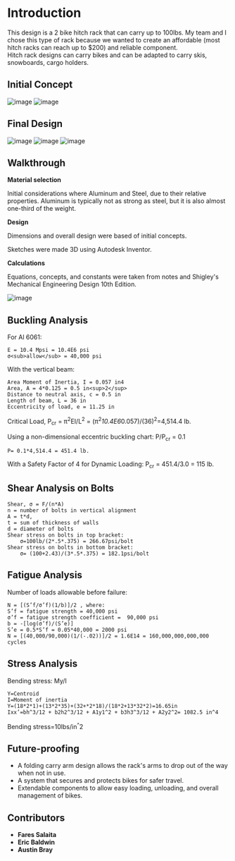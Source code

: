 # Introduction
This design is a 2 bike hitch rack that can carry up to 100lbs. My team and I chose this type of rack because we wanted to create an affordable (most hitch racks can reach up to $200) and reliable component.  
Hitch rack designs can carry bikes and can be adapted to carry skis, snowboards, cargo holders. 

## Initial Concept
![image](https://github.com/fsalaita/HitchBikeRackDesign/assets/146680465/f37ffa47-123f-4526-8422-485f8ce099a3)
![image](https://github.com/fsalaita/HitchBikeRackDesign/assets/146680465/7c0743a0-e5b0-4460-b748-b9033b2d833e)


## Final Design
![image](https://github.com/fsalaita/HitchBikeRackDesign/assets/146680465/3b3aa662-f5c7-4ecc-af1e-153b8ddccfa8)
![image](https://github.com/fsalaita/HitchBikeRackDesign/assets/146680465/f2877eaf-781a-4a96-90f7-a5d793447e5c)
![image](https://github.com/fsalaita/HitchBikeRackDesign/assets/146680465/fbc243dd-cb31-4c33-adad-5c1d6414c4e6)

## Walkthrough
**Material selection**

Initial considerations where Aluminum and Steel, due to their relative properties. Aluminum is typically not as strong as steel, but it is also almost one-third of the weight. 

**Design**

Dimensions and overall design were based of initial concepts.

Sketches were made 3D using Autodesk Inventor.

**Calculations**

Equations, concepts, and constants were taken from notes and Shigley's Mechanical Engineering Design 10th Edition.

![image](https://github.com/fsalaita/HitchBikeRackDesign/assets/146680465/f7bd4b27-d297-42cd-b6db-3b62003d25b1)


## Buckling Analysis

For Al 6061:

	E = 10.4 Mpsi = 10.4E6 psi
	σ<sub>allow</sub> = 40,000 psi
 
With the vertical beam:

	Area Moment of Inertia, I = 0.057 in4
	Area, A = 4*0.125 = 0.5 in<sup>2</sup>
	Distance to neutral axis, c = 0.5 in
	Length of beam, L = 36 in
	Eccentricity of load, e = 11.25 in
 
Critical Load, P<sub>cr</sub> = π<sup>2</sup>EI/L<sup>2</sup>  = (π<sup>2</sup>*10.4E6*0.057)/(36)<sup>2</sup>=4,514.4 lb.

Using a non-dimensional eccentric buckling chart: P/P<sub>cr</sub> = 0.1

	P= 0.1*4,514.4 = 451.4 lb.
 
With a Safety Factor of 4 for Dynamic Loading: P<sub>cr</sub> = 451.4/3.0 = 115 lb.



## Shear Analysis on Bolts
	Shear, σ = F/(n*A)
	n = number of bolts in vertical alignment
	A = t*d,
	t = sum of thickness of walls
	d = diameter of bolts
	Shear stress on bolts in top bracket: 
		σ=100lb/(2*.5*.375) = 266.67psi/bolt
	Shear stress on bolts in bottom bracket:
		σ= (100+2.43)/(3*.5*.375) = 182.1psi/bolt 

## Fatigue Analysis
Number of loads allowable before failure:

	N = [(S’f/σ’f)(1/b)]/2 , where:
	S’f = fatigue strength = 40,000 psi
	σ’f = fatigue strength coefficient =  90,000 psi
	b = -[log(σ’f)/(S’e)]
	S’e = 0.5*S’f = 0.05*40,000 = 2000 psi
	N = [(40,000/90,000)(1/(-.02))]/2 = 1.6E14 = 160,000,000,000,000 cycles

## Stress Analysis
Bending stress: My/I 

	Y=Centroid
	I=Moment of inertia
	Y=(18*2*1)+(13*2*35)+(32+*2*18)/(18*2+13*32*2)=16.65in
	Ixx’=bh^3/12 + b2h2^3/12 + A1y1^2 + b3h3^3/12 + A2y2^2= 1082.5 in^4

Bending stress=10lbs/in<sup>^</sup>2



## Future-proofing
* A folding carry arm design allows the rack's arms to drop out of the way when not in use.
* A system that secures and protects bikes for safer travel.
* Extendable components to allow easy loading, unloading, and overall management of bikes.

## Contributors
* **Fares Salaita**
* **Eric Baldwin**
* **Austin Bray**






